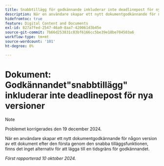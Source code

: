 ```yaml
---
title: Snabbtillägg för godkännande inkluderar inte deadlinepost för nya versioner
description: När en användare skapar ett nytt dokumentgodkännande för någon version av ett dokument efter den första genom den snabba tilläggsfunktionen, finns det inget alternativ för att lägga till en tidsgräns för godkännandet.
hidefromtoc: true
feature: Digital Content and Documents
exl-id: 827a7fed-2547-46a9-8aa7-420061d3b45e
source-git-commit: 7b66d253831c83bf6166cc5be39e18be704503a6
workflow-type: tm+mt
source-wordcount: '101'
ht-degree: 0%

---
```


# Dokument: Godkännandet&quot;snabbtillägg&quot; inkluderar inte deadlinepost för nya versioner

>[!NOTE]
>
>Problemet korrigerades den 19 december 2024.

När en användare skapar ett nytt dokumentgodkännande för någon version av ett dokument efter den första genom den snabba tilläggsfunktionen, finns det inget alternativ för att lägga till en tidsgräns för godkännandet.

_Först rapporterad 10 oktober 2024._
